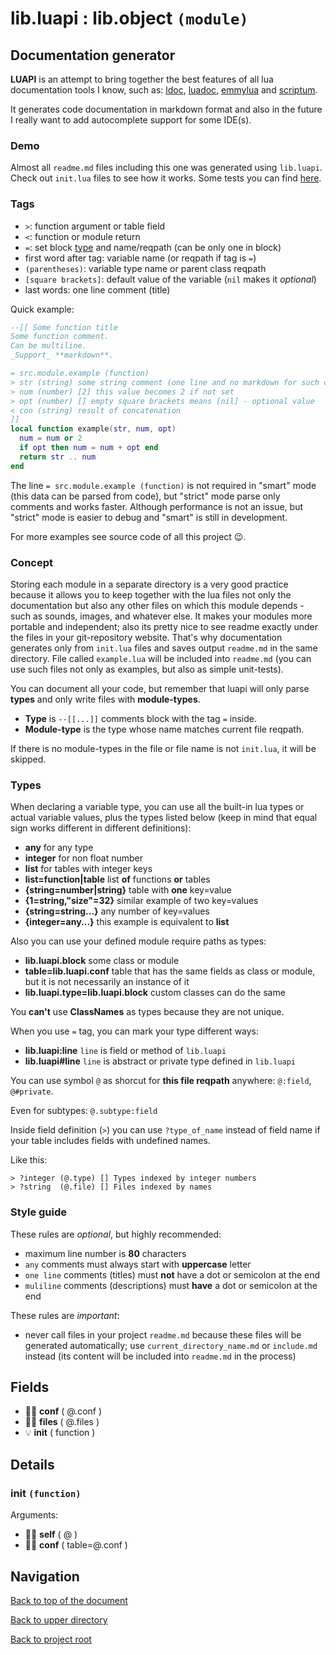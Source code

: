 # lib.luapi : lib.object `(module)`

## Documentation generator

**LUAPI** is an attempt to bring together the best features of all lua
documentation tools I know, such as: [ldoc][], [luadoc][], [emmylua][] and
[scriptum][].

It generates code documentation in markdown format and also in the future I
really want to add autocomplete support for some IDE(s).

### Demo

Almost all `readme.md` files including this one was generated using `lib.luapi`.
Check out `init.lua` files to see how it works. Some tests you can find
[here](../../etc/luapi_test).

### Tags

+ `>`: function argument or table field
+ `<`: function or module return
+ `=`: set block [type](#types) and name/reqpath (can be only one in block)
+ first word after tag: variable name (or reqpath if tag is `=`)
+ `(parentheses)`: variable type name or parent class reqpath
+ `[square brackets]`: default value of the variable (`nil` makes it _optional_)
+ last words: one line comment (title)

Quick example:

```lua
--[[ Some function title
Some function comment.
Can be multiline.
_Support_ **markdown**.

= src.module.example (function)
> str (string) some string comment (one line and no markdown for such comments)
> num (number) [2] this value becomes 2 if not set
> opt (number) [] empty square brackets means [nil] - optional value 
< con (string) result of concatenation
]]
local function example(str, num, opt)
  num = num or 2
  if opt then num = num + opt end
  return str .. num
end
```

The line `= src.module.example (function)` is not required in "smart" mode
(this data can be parsed from code), but "strict" mode parse only comments
and works faster. Although performance is not an issue, but "strict" mode
is easier to debug and "smart" is still in development.

For more examples see source code of all this project 😉.

### Concept

Storing each module in a separate directory is a very good practice because it
allows you to keep together with the lua files not only the documentation but
also any other files on which this module depends - such as sounds, images, and
whatever else. It makes your modules more portable and independent; also its
pretty nice to see readme exactly under the files in your git-repository
website. That's why documentation generates only from `init.lua` files and saves
output `readme.md` in the same directory. File called `example.lua` will be
included into `readme.md` (you can use such files not only as examples, but also
as simple unit-tests).

You can document all your code, but remember that luapi will only parse
**types** and only write files with **module-types**.

+ **Type** is `--[[...]]` comments block with the tag `=` inside.
+ **Module-type** is the type whose name matches current file reqpath.

If there is no module-types in the file or file name is not `init.lua`, it will
be skipped.

### Types

When declaring a variable type, you can use all the built-in lua types or actual
variable values, plus the types listed below (keep in mind that equal sign works
different in different definitions):

+ **any** for any type
+ **integer** for non float number
+ **list** for tables with integer keys
+ **list=function|table** list **of** functions **or** tables
+ **{string=number|string}** table with **one** key=value
+ **{1=string,"size"=32}** similar example of two key=values
+ **{string=string...}** any number of key=values
+ **{integer=any...}** this example is equivalent to **list**

Also you can use your defined module require paths as types:

+ **lib.luapi.block** some class or module
+ **table=lib.luapi.conf** table that has the same fields as class or module,
  but it is not necessarily an instance of it
+ **lib.luapi.type=lib.luapi.block** custom classes can do the same

You **can't** use **ClassNames** as types because they are not unique.

When you use `=` tag, you can mark your type different ways:

+ **lib.luapi:line** `line` is field or method of `lib.luapi`
+ **lib.luapi#line** `line` is abstract or private type defined in `lib.luapi`

You can use symbol `@` as shorcut for **this file reqpath** anywhere:
`@:field`, `@#private`.

Even for subtypes: `@.subtype:field`

Inside field definition (`>`) you can use `?type_of_name` instead of field name
if your table includes fields with undefined names.

Like this:

```text
> ?integer (@.type) [] Types indexed by integer numbers
> ?string  (@.file) [] Files indexed by names
```

### Style guide

These rules are _optional_, but highly recommended:

+ maximum line number is **80** characters
+ `any` comments must always start with **uppercase** letter
+ `one line` comments (titles) must **not** have a dot or semicolon at the end
+ `muliline` comments (descriptions) must **have** a dot or semicolon at the end

These rules are _important_:

+ never call files in your project `readme.md` because these files will be
  generated automatically; use `current_directory_name.md` or `include.md`
  instead (its content will be included into `readme.md` in the process)

[ldoc]: https://stevedonovan.github.io/ldoc/manual/doc.md.html
[luadoc]: https://keplerproject.github.io/luadoc
[scriptum]: https://github.com/charlesmallah/lua-scriptum
[emmylua]: https://github.com/EmmyLua

## Fields

+ 👨‍👦 **conf** ( @.conf )
+ 👨‍👦 **files** ( @.files )
+ 💡 **init** ( function )

## Details

### init `(function)`

Arguments:

+ 👨‍👦 **self** ( @ )
+ 👨‍👦 **conf** ( table=@.conf )

## Navigation

[Back to top of the document](#libluapi--libobject-module)

[Back to upper directory](..)

[Back to project root](/../..)
